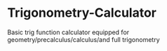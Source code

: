 # Trigonometry-Calculator
Basic trig function calculator equipped for geometry/precalculus/calculus/and full trigonometry
